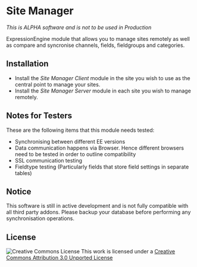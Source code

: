 # Site Manager

_This is ALPHA software and is not to be used in Production_

ExpressionEngine module that allows you to manage sites remotely as well as compare and syncronise channels, fields, fieldgroups and categories.

## Installation

- Install the _Site Manager Client_ module in the site you wish to use as the central point to manage your sites.
- Install the _Site Manager Server_ module in each site you wish to manage remotely.

## Notes for Testers

These are the following items that this module needs tested:

- Synchronising between different EE versions
- Data communication happens via Browser. Hence different browsers need to be tested in order to outline compatibility
- SSL communication testing
- Fieldtype testing (Particularly fields that store field settings in separate tables)

## Notice

This software is still in active development and is not fully compatible with all third party addons.  Please backup your database before performing any synchronisation operations.

## License

![Creative Commons License](http://i.creativecommons.org/l/by/3.0/88x31.png)
This work is licensed under a [Creative Commons Attribution 3.0 Unported License](http://creativecommons.org/licenses/by/3.0/deed.en_US)
